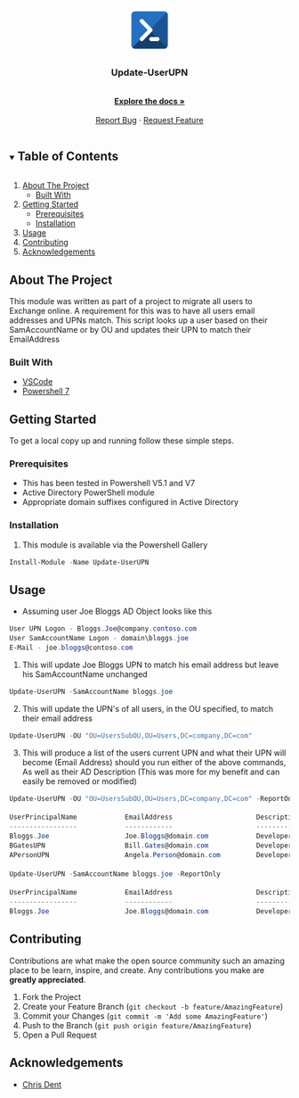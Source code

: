 <!-- PROJECT LOGO -->
<br />
<p align="center">
  <a href="https://github.com/smcallister594/Update-UserUPN">
    <img src="images/logo.png" alt="Logo" width="80" height="80">
  </a>


  <h3 align="center">Update-UserUPN</h3>

  <p align="center">
    <br />
    <a href="https://github.com/smcallister594/Update-UserUPN"><strong>Explore the docs »</strong></a>
    <br />
    <br />
    <a href="https://github.com/smcallister594/Update-UserUPN/issues">Report Bug</a>
    ·
    <a href="https://github.com/smcallister594/Update-UserUPN/issues">Request Feature</a>
  </p>
</p>



<!-- TABLE OF CONTENTS -->
<details open="open">
  <summary><h2 style="display: inline-block">Table of Contents</h2></summary>
  <ol>
    <li>
      <a href="#about-the-project">About The Project</a>
      <ul>
        <li><a href="#built-with">Built With</a></li>
      </ul>
    </li>
    <li>
      <a href="#getting-started">Getting Started</a>
      <ul>
        <li><a href="#prerequisites">Prerequisites</a></li>
        <li><a href="#installation">Installation</a></li>
      </ul>
    </li>
    <li><a href="#usage">Usage</a></li>
    <li><a href="#contributing">Contributing</a></li>
    <li><a href="#acknowledgements">Acknowledgements</a></li>
  </ol>
</details>



<!-- ABOUT THE PROJECT -->
## About The Project
<!--
[![Product Name Screen Shot][product-screenshot]](https://example.com)
-->
This module was written as part of a project to migrate all users to Exchange online. A requirement for this was to have all users email addresses and UPNs match. This script looks up a user based on their SamAccountName or by OU and updates their UPN to match their EmailAddress

### Built With
* [VSCode](https://code.visualstudio.com/)
* [Powershell 7](https://devblogs.microsoft.com/powershell/announcing-powershell-7-0/)

<!-- GETTING STARTED -->
## Getting Started

To get a local copy up and running follow these simple steps.

### Prerequisites

* This has been tested in Powershell V5.1 and V7
* Active Directory PowerShell module
* Appropriate domain suffixes configured in Active Directory
### Installation

1. This module is available via the Powershell Gallery
```Powershell
Install-Module -Name Update-UserUPN
```

<!-- USAGE EXAMPLES -->
## Usage

* Assuming user Joe Bloggs AD Object looks like this 
```Powershell
User UPN Logon - Bloggs.Joe@company.contoso.com 
User SamAccountName Logon - domain\bloggs.joe
E-Mail - joe.bloggs@contoso.com 
```

1. This will update Joe Bloggs UPN to match his email address but leave his SamAccountName unchanged
```Powershell
Update-UserUPN -SamAccountName bloggs.joe
```
2. This will update the UPN's of all users, in the OU specified, to match their email address
```Powershell
Update-UserUPN -OU "OU=UsersSubOU,OU=Users,DC=company,DC=com"
```
3. This will produce a list of the users current UPN and what their UPN will become (Email Address) should you run either of the above commands, As well as their AD Description (This was more for my benefit and can easily be removed or modified)
```Powershell
Update-UserUPN -OU "OU=UsersSubOU,OU=Users,DC=company,DC=com" -ReportOnly

UserPrincipalName            EmailAddress                     Description
-----------------            ------------                     -----------
Bloggs.Joe                   Joe.Bloggs@domain.com            Developer
BGatesUPN                    Bill.Gates@domain.com            Developer
APersonUPN                   Angela.Person@domain.com         Developer

Update-UserUPN -SamAccountName bloggs.joe -ReportOnly

UserPrincipalName            EmailAddress                     Description
-----------------            ------------                     -----------
Bloggs.Joe                   Joe.Bloggs@domain.com            Developer
```


<!-- ROADMAP 
## Roadmap

See the [open issues](https://github.com/smcallister594/Update-UserUPN/issues) for a list of proposed features (and known issues).
-->


<!-- CONTRIBUTING -->
## Contributing

Contributions are what make the open source community such an amazing place to be learn, inspire, and create. Any contributions you make are **greatly appreciated**.

1. Fork the Project
2. Create your Feature Branch (`git checkout -b feature/AmazingFeature`)
3. Commit your Changes (`git commit -m 'Add some AmazingFeature'`)
4. Push to the Branch (`git push origin feature/AmazingFeature`)
5. Open a Pull Request



<!-- LICENSE 
## License

Distributed under the AGPLv3.0 License. See `LICENSE` for more information.
-->


<!-- CONTACT 
## Contact

Project Link: [https://github.com/smcallister594/Update-UserUPN/]https://github.com/smcallister594/Update-UserUPN/)

-->

<!-- ACKNOWLEDGEMENTS -->
## Acknowledgements

* [Chris Dent](https://gist.github.com/indented-automation)